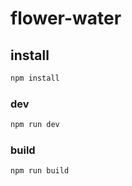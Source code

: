 # flower-water

## install

```sh
npm install
```

### dev

```sh
npm run dev
```

### build

```sh
npm run build
```


